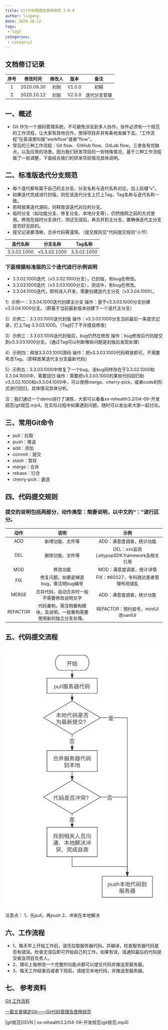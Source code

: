 ```yaml
---
title: Git代码管理及使用规范 2.0.0
author: liugang
date: 2020-10-12
tags:
 - tag3
categories:
 - category1
---
```


## 文档修订记录
| 序号 |  修改时间  | 修改人 |  版本  |     备注     |
|:----:|:----------:|:------:|:------:|:------------:|
|  1   | 2020.09.30 |  刘刚  | V1.0.0 |     初稿     |
|  2   | 2020.10.12 |  刘刚  | V2.0.0 | 迭代分支管理 |

## 一、概述
* Git 作为一个源码管理系统，不可避免涉及到多人协作。协作必须有一个规范的工作流程，让大家有效地合作，使得项目井井有条地发展下去。“工作流程”在英语里叫做"workflow"或者"flow"。
* 常见的三种工作流程：Git flow、GitHub flow、GitLab flow。三者各有优缺点，以及应用的场景。因为我们研发项目的一些特殊情况，基于三种工作流程做了一些调整，下面结合我们的研发项目情况具体说明。

## 二、标准版迭代分支规范
* 每个迭代都有属于自己的主分支，分支名称与迭代名称对应，加上前缀“v”。
* 如果迭代完成进行封版，则在该迭代分支上打上Tag，Tag名称与迭代名称一致。
* 若释放某迭代源码，则释放该迭代对应的分支。
* 临时分支（如功能分支、修复分支、本地分支等），仍然按照之前的方式使用。修改在临时分支进行，测试无误后，再合并到主分支。要确保迭代主分支是完好无损的。
* 提交记录要清晰，合并代码需谨慎。（提交规则见“代码提交规则”小节）

|  迭代名称   |   分支名称   |   Tag名称   |
|:-----------:|:------------:|:-----------:|
| 3.3.02.1000 | v3.3.02.1000 | 3.3.02.1000 |

### 下面根据标准版的三个迭代进行示例说明

* 3.3.02.1000迭代（v3.3.02.1000分支），已封版，有bug在修改。
* 3.3.03.1000迭代（v3.3.03.1000分支），测试中，有bug在修改。
* 3.3.04.1000迭代，即将进入开发，需要创建迭代主分支（v3.3.04.1000）。

1）示例一：3.3.04.1000迭代创建主分支
操作：基于v3.3.03.1000分支创建v3.3.04.1000分支。（即基于当前最新版本创建下一个迭代主分支）

2）示例二：3.3.03.1000迭代封版
操作：v3.3.03.1000分支当前最后一条提交记录，打上Tag 3.3.03.1000。（Tag打了不许擅自修改）

3）示例三：3.3.03.1000迭代封版后，bug仍然在修改
操作：bug修改后代码提交到v3.3.03.1000分支。（通过Tag可以判断哪些问题是封版后发现处理）

4）示例四：释放3.3.03.1000源码
操作：把v3.3.03.1000代码释放即可，不需要考虑Tag。（即释放某迭代主分支最新代码）

5）示例五：3.3.03.1000中修复了一个bug，该bug同样存在于3.3.02.1000和3.3.04.1000中，需要回归
操作：需要把v3.3.03.1000的某些代码回归到v3.3.02.1000和v3.3.04.1000中，可以使用merge、cherry-pick，或者code的形式进行回归，具体情况具体分析。

注：我们通过一个demo进行了演练，大家可以看看xx-mhealth3.2/04-09-开发规范/git规范.mp4。在实际过程中如果遇到问题，随时可以发出来大家一起讨论。

## 三、常用Git命令

* pull：拉取
* push：推送
* add：添加
* commit：提交
* stash：暂存
* merge：合并
* rebase：衍合
* cherry-pick：遴选

## 四、代码提交规则

 ### 提交的说明包括两部分，动作类型：简要说明，以中文的“：”进行区分。

|   动作   |                                 说明                                 |                    示例                     |
|:--------:|:--------------------------------------------------------------------:|:-------------------------------------------:|
|   ADD    |                           新增功能、文件等                           |          ADD：满意度调查，统计功能          |
|   DEL    |                           删除功能、文件等                           | DEL：xxx监测LollypopSDK.framework及相关引用 |
|   MOD    |                               修改功能                               |          MOD：满意度调查，统计详情          |
|   FIX    |                修复问题。如果是禅道bug，需注明bug编号                |    FIX：#60027，专科随访患者管理布局错乱    |
|  MERGE   |              合并代码，自动合并时一般不需要修改说明文字              |          ADD：满意度调查，统计功能          |
| REFACTOR | 代码重构，需注明重构模块，及说明。一般重构需要使用新的独立分支处理。 |     REFACTOR：预约挂号，mintUI改vantUI      |


## 五、代码提交流程
![Image text](../assets/images/index/git.png)

注意点：
1、先pull，再push
2、冲突在本地解决


## 六、工作流程
* 1、每天早上开始工作前，请先拉取服务器代码，并编译，检查服务器代码是否有错误。检查无误后即可开始自己的工作。如果有误，请通知最后的代码提交者及项目负责人。
* 2、理论上每修改一个完整的功能点都可以提交代码并推送至服务器。
* 3、每天工作结束后或者下班前，请提交本地代码，并推送至服务器。

## 七、 参考资料

[Git 工作流程](https://www.ruanyifeng.com/blog/2015/12/git-workflow.html)

[一篇文章搞定Git——Git代码管理及使用规范](https://blog.csdn.net/weixin_42092278/article/details/90448721)

[git规范](SVN | xx-mhealth3.2/04-09-开发规范/git规范.mp4)
